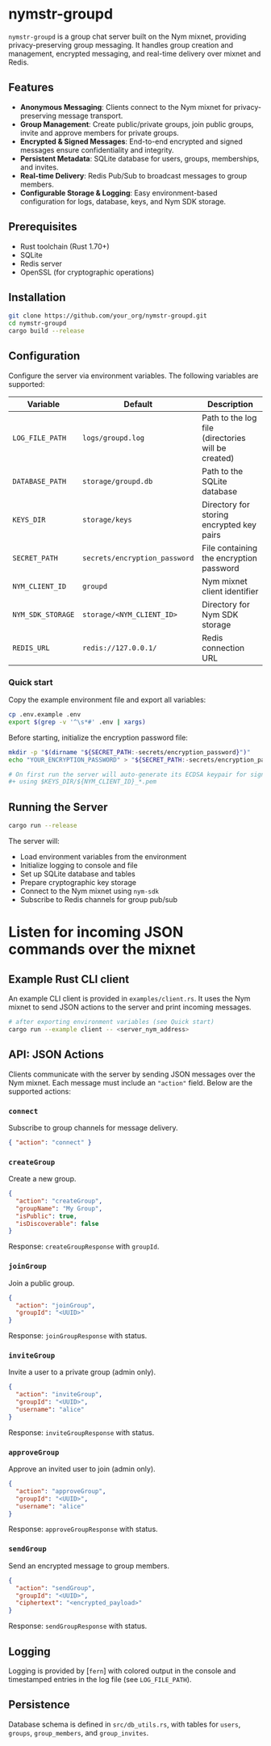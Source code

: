 # nymstr-groupd

 `nymstr-groupd` is a group chat server built on the Nym mixnet, providing privacy-preserving group messaging. It handles group creation and management, encrypted messaging, and real-time delivery over mixnet and Redis.

## Features

- **Anonymous Messaging**: Clients connect to the Nym mixnet for privacy-preserving message transport.
- **Group Management**: Create public/private groups, join public groups, invite and approve members for private groups.
- **Encrypted & Signed Messages**: End-to-end encrypted and signed messages ensure confidentiality and integrity.
- **Persistent Metadata**: SQLite database for users, groups, memberships, and invites.
- **Real-time Delivery**: Redis Pub/Sub to broadcast messages to group members.
- **Configurable Storage & Logging**: Easy environment-based configuration for logs, database, keys, and Nym SDK storage.

## Prerequisites

- Rust toolchain (Rust 1.70+)
- SQLite
- Redis server
- OpenSSL (for cryptographic operations)

## Installation

```bash
git clone https://github.com/your_org/nymstr-groupd.git
cd nymstr-groupd
cargo build --release
```

## Configuration

Configure the server via environment variables. The following variables are supported:

| Variable         | Default                         | Description                                        |
|------------------|---------------------------------|----------------------------------------------------|
| `LOG_FILE_PATH`  | `logs/groupd.log`               | Path to the log file (directories will be created) |
| `DATABASE_PATH`  | `storage/groupd.db`             | Path to the SQLite database                        |
| `KEYS_DIR`       | `storage/keys`                  | Directory for storing encrypted key pairs          |
| `SECRET_PATH`    | `secrets/encryption_password`   | File containing the encryption password            |
| `NYM_CLIENT_ID`  | `groupd`                        | Nym mixnet client identifier                       |
| `NYM_SDK_STORAGE`| `storage/<NYM_CLIENT_ID>`       | Directory for Nym SDK storage                      |
| `REDIS_URL`      | `redis://127.0.0.1/`            | Redis connection URL                               |

### Quick start

Copy the example environment file and export all variables:

```bash
cp .env.example .env
export $(grep -v '^\s*#' .env | xargs)
```

Before starting, initialize the encryption password file:
```bash
mkdir -p "$(dirname "${SECRET_PATH:-secrets/encryption_password}")"
echo "YOUR_ENCRYPTION_PASSWORD" > "${SECRET_PATH:-secrets/encryption_password}"

# On first run the server will auto-generate its ECDSA keypair for signing replies
#+ using $KEYS_DIR/${NYM_CLIENT_ID}_*.pem
```

## Running the Server

```bash
cargo run --release
```

The server will:
- Load environment variables from the environment
- Initialize logging to console and file
- Set up SQLite database and tables
- Prepare cryptographic key storage
- Connect to the Nym mixnet using `nym-sdk`
- Subscribe to Redis channels for group pub/sub
# Listen for incoming JSON commands over the mixnet

## Example Rust CLI client

An example CLI client is provided in `examples/client.rs`. It uses the Nym mixnet to send JSON actions to the server and print incoming messages.

```bash
# after exporting environment variables (see Quick start)
cargo run --example client -- <server_nym_address>
```

## API: JSON Actions

Clients communicate with the server by sending JSON messages over the Nym mixnet. Each message must include an `"action"` field. Below are the supported actions:

### `connect`
Subscribe to group channels for message delivery.
```json
{ "action": "connect" }
```

### `createGroup`
Create a new group.
```json
{
  "action": "createGroup",
  "groupName": "My Group",
  "isPublic": true,
  "isDiscoverable": false
}
```
Response: `createGroupResponse` with `groupId`.

### `joinGroup`
Join a public group.
```json
{
  "action": "joinGroup",
  "groupId": "<UUID>"
}
```
Response: `joinGroupResponse` with status.

### `inviteGroup`
Invite a user to a private group (admin only).
```json
{
  "action": "inviteGroup",
  "groupId": "<UUID>",
  "username": "alice"
}
```
Response: `inviteGroupResponse` with status.

### `approveGroup`
Approve an invited user to join (admin only).
```json
{
  "action": "approveGroup",
  "groupId": "<UUID>",
  "username": "alice"
}
```
Response: `approveGroupResponse` with status.

### `sendGroup`
Send an encrypted message to group members.
```json
{
  "action": "sendGroup",
  "groupId": "<UUID>",
  "ciphertext": "<encrypted_payload>"
}
```
Response: `sendGroupResponse` with status.

## Logging

Logging is provided by [`fern`] with colored output in the console and timestamped entries in the log file (see `LOG_FILE_PATH`).

## Persistence

Database schema is defined in `src/db_utils.rs`, with tables for `users`, `groups`, `group_members`, and `group_invites`.
